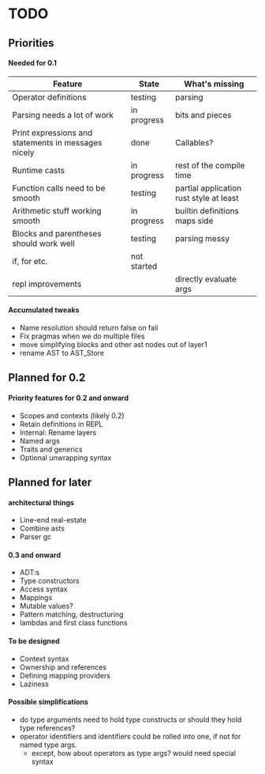 # TODO

## Priorities

#### Needed for 0.1

| Feature                                               | State     | What's missing |
| ---                                                   | ---       | ---            |
| Operator definitions                                  | testing   | parsing        |
| Parsing needs a lot of work                           | in progress | bits and pieces |
| Print expressions and statements in messages nicely   | done | Callables? |
| Runtime casts                               | in progress | rest of the compile time |
| Function calls need to be smooth | testing | partial application rust style at least |
| Arithmetic stuff working smooth  | in progress | builtin definitions maps side |
| Blocks and parentheses should work well               | testing | parsing messy |
| if, for etc.                                          | not started |  |
| repl improvements                                     | | directly evaluate args |

#### Accumulated tweaks

- Name resolution should return false on fail
- Fix pragmas when we do multiple files
- move simplifying blocks and other ast nodes out of layer1
- rename AST to AST_Store

## Planned for 0.2

#### Priority features for 0.2 and onward

- Scopes and contexts (likely 0.2)
- Retain definitions in REPL
- Internal: Rename layers
- Named args
- Traits and generics
- Optional unwrapping syntax

## Planned for later

#### architectural things

- Line-end real-estate
- Combine asts
- Parser gc

#### 0.3 and onward

- ADT:s
- Type constructors
- Access syntax
- Mappings
- Mutable values?
- Pattern matching, destructuring
- lambdas and first class functions

#### To be designed

- Context syntax
- Ownership and references
- Defining mapping providers
- Laziness


#### Possible simplifications

- do type arguments need to hold type constructs or should they hold type references?
- operator identifiers and identifiers could be rolled into one, if not for named type args.
    - except, how about operators as type args? would need special syntax